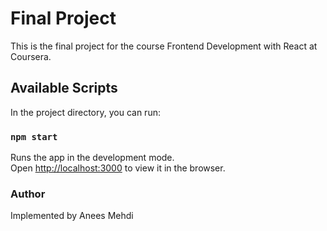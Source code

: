 # Final Project

This is the final project for the course Frontend Development with React at Coursera.
## Available Scripts

In the project directory, you can run:

### `npm start`

Runs the app in the development mode.\
Open [http://localhost:3000](http://localhost:3000) to view it in the browser.

### Author
Implemented by Anees Mehdi

